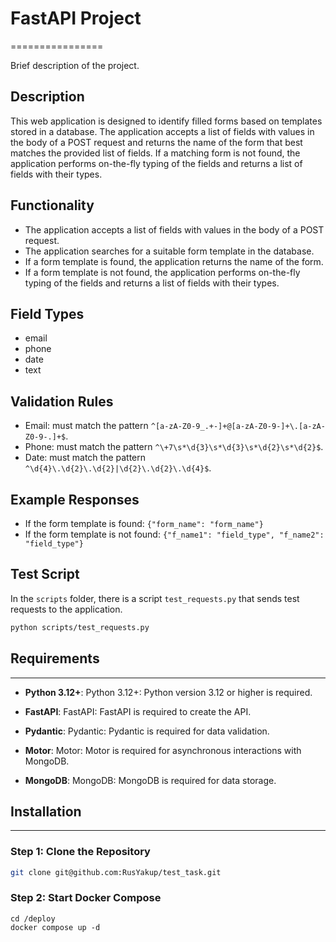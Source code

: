 # FastAPI Project
================

Brief description of the project.

## Description

This web application is designed to identify filled forms based on templates stored in a database. The application accepts a list of fields with values in the body of a POST request and returns the name of the form that best matches the provided list of fields. If a matching form is not found, the application performs on-the-fly typing of the fields and returns a list of fields with their types.

## Functionality

* The application accepts a list of fields with values in the body of a POST request.
* The application searches for a suitable form template in the database.
* If a form template is found, the application returns the name of the form.
* If a form template is not found, the application performs on-the-fly typing of the fields and returns a list of fields with their types.

## Field Types

* email
* phone
* date
* text

## Validation Rules

* Email: must match the pattern `^[a-zA-Z0-9_.+-]+@[a-zA-Z0-9-]+\.[a-zA-Z0-9-.]+$`.
* Phone: must match the pattern `^\+7\s*\d{3}\s*\d{3}\s*\d{2}\s*\d{2}$`.
* Date: must match the pattern `^\d{4}\.\d{2}\.\d{2}|\d{2}\.\d{2}\.\d{4}$`.

## Example Responses

* If the form template is found: `{"form_name": "form_name"}`
* If the form template is not found: `{"f_name1": "field_type", "f_name2": "field_type"}`

## Test Script

In the `scripts` folder, there is a script `test_requests.py` that sends test requests to the application.

```bash
python scripts/test_requests.py
````

## Requirements
------------

*   **Python 3.12+**: Python 3.12+: Python version 3.12 or higher is required.

*   **FastAPI**: FastAPI: FastAPI is required to create the API.
*   **Pydantic**: Pydantic: Pydantic is required for data validation.
*   **Motor**: Motor: Motor is required for asynchronous interactions with MongoDB.
*   **MongoDB**: MongoDB: MongoDB is required for data storage.

## Installation
------------

### Step 1: Clone the Repository

```bash
git clone git@github.com:RusYakup/test_task.git

````


### Step 2: Start Docker Compose

```
cd /deploy
docker compose up -d
```

